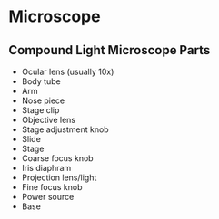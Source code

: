 # Microscope
## Compound Light Microscope Parts
- Ocular lens (usually 10x)
- Body tube
- Arm
- Nose piece
- Stage clip
- Objective lens
- Stage adjustment knob
- Slide
- Stage
- Coarse focus knob
- Iris diaphram
- Projection lens/light
- Fine focus knob
- Power source
- Base
